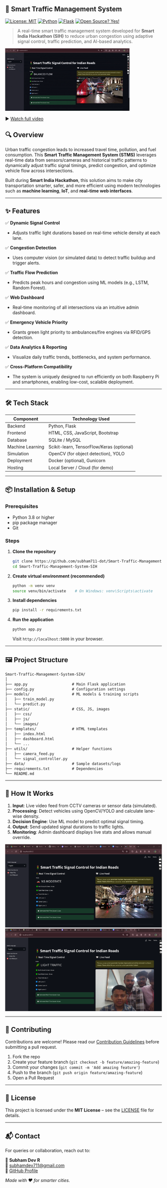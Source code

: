 ## 🚦 Smart Traffic Management System  
[![License: MIT](https://img.shields.io/badge/License-MIT-blue.svg)](https://opensource.org/licenses/MIT)
[![Python](https://img.shields.io/badge/Python-3.8%2B-green.svg)](https://www.python.org)
[![Flask](https://img.shields.io/badge/Framework-Flask-orange.svg)](https://flask.palletsprojects.com/)
[![Open Source? Yes!](https://badgen.net/badge/Open%20Source%20%3F/Yes%21/blue?icon=github)](https://github.com/Naereen/badges)

> A real-time smart traffic management system developed for **Smart India Hackathon (SIH)** to reduce urban congestion using adaptive signal control, traffic prediction, and AI-based analytics.

![Demo](Prototype/demo.gif)

▶️ [Watch full video](Prototype/demo.mp4)


## 🔍 Overview

Urban traffic congestion leads to increased travel time, pollution, and fuel consumption. This **Smart Traffic Management System (STMS)** leverages real-time data from sensors/cameras and historical traffic patterns to dynamically adjust traffic signal timings, predict congestion, and optimize vehicle flow across intersections.

Built during **Smart India Hackathon**, this solution aims to make city transportation smarter, safer, and more efficient using modern technologies such as **machine learning**, **IoT**, and **real-time web interfaces**.

---

## ✨ Features

✅ **Dynamic Signal Control**  
   - Adjusts traffic light durations based on real-time vehicle density at each lane.

✅ **Congestion Detection**  
   - Uses computer vision (or simulated data) to detect traffic buildup and trigger alerts.

✅ **Traffic Flow Prediction**  
   - Predicts peak hours and congestion using ML models (e.g., LSTM, Random Forest).

✅ **Web Dashboard**  
   - Real-time monitoring of all intersections via an intuitive admin dashboard.

✅ **Emergency Vehicle Priority**  
   - Grants green light priority to ambulances/fire engines via RFID/GPS detection.

✅ **Data Analytics & Reporting**  
   - Visualize daily traffic trends, bottlenecks, and system performance.

✅ **Cross-Platform Compatibility**
  - The system is uniquely designed to run efficiently on both Raspberry Pi and smartphones, enabling low-cost, scalable deployment. 

---

## 🛠️ Tech Stack

| Component         | Technology Used                          |
|------------------|------------------------------------------|
| Backend          | Python, Flask                            |
| Frontend         | HTML, CSS, JavaScript, Bootstrap         |
| Database         | SQLite / MySQL                           |
| Machine Learning | Scikit-learn, TensorFlow/Keras (optional)|
| Simulation       | OpenCV (for object detection), YOLO      |
| Deployment       | Docker (optional), Gunicorn              |
| Hosting          | Local Server / Cloud (for demo)          |

---

## 📦 Installation & Setup

### Prerequisites
- Python 3.8 or higher
- pip package manager
- Git

### Steps

1. **Clone the repository**
   ```bash
   git clone https://github.com/subham711-dot/Smart-Traffic-Management-System-SIH.git
   cd Smart-Traffic-Management-System-SIH
   ```

2. **Create virtual environment (recommended)**
   ```bash
   python -m venv venv
   source venv/bin/activate    # On Windows: venv\Scripts\activate
   ```

3. **Install dependencies**
   ```bash
   pip install -r requirements.txt
   ```

4. **Run the application**
   ```bash
   python app.py
   ```
   Visit `http://localhost:5000` in your browser.

---

## 🖼️ Project Structure
```
Smart-Traffic-Management-System-SIH/
│
├── app.py                    # Main Flask application
├── config.py                 # Configuration settings
├── models/                   # ML models & training scripts
│   ├── train_model.py
│   └── predict.py
├── static/                   # CSS, JS, images
│   ├── css/
│   ├── js/
│   └── images/
├── templates/                # HTML templates
│   ├── index.html
│   ├── dashboard.html
│   └── ...
├── utils/                    # Helper functions
│   ├── camera_feed.py
│   └── signal_controller.py
├── data/                     # Sample datasets/logs
├── requirements.txt          # Dependencies
└── README.md
```

---

## 🎯 How It Works

1. **Input**: Live video feed from CCTV cameras or sensor data (simulated).
2. **Processing**: Detect vehicles using OpenCV/YOLO and calculate lane-wise density.
3. **Decision Engine**: Use ML model to predict optimal signal timing.
4. **Output**: Send updated signal durations to traffic lights.
5. **Monitoring**: Admin dashboard displays live stats and allows manual override.



![using preuploaded video](Prototype/20.09.2025_10.22.12_REC.png) 
![using live camera video](Prototype/20.09.2025_10.23.21_REC.png) 




---

## 🤝 Contributing

Contributions are welcome! Please read our [Contribution Guidelines](CONTRIBUTING.md) before submitting a pull request.

1. Fork the repo
2. Create your feature branch (`git checkout -b feature/amazing-feature`)
3. Commit your changes (`git commit -m 'Add amazing feature'`)
4. Push to the branch (`git push origin feature/amazing-feature`)
5. Open a Pull Request

---

## 📄 License

This project is licensed under the **MIT License** – see the [LICENSE](LICENSE) file for details.

---

## 📬 Contact

For queries or collaboration, reach out to:

👤 **Subham Dev R**  
📧 subhamdev711@gmail.com  
🔗 [GitHub Profile](https://github.com/subham711-dot)  

*Made with ❤️ for smarter cities.*
